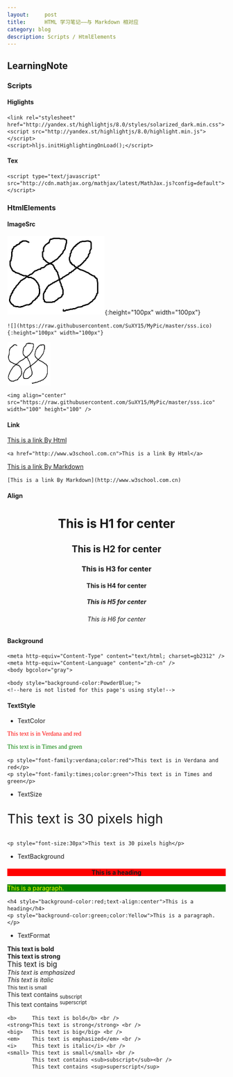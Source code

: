 ```yaml
---
layout:     post
title:      HTML 学习笔记——与 Markdown 相对应
category: blog
description: Scripts / HtmlElements
---
```


## LearningNote
### Scripts
#### Higlights

```
<link rel="stylesheet" href="http://yandex.st/highlightjs/8.0/styles/solarized_dark.min.css">
<script src="http://yandex.st/highlightjs/8.0/highlight.min.js"></script>
<script>hljs.initHighlightingOnLoad();</script>
```

#### Tex

```
<script type="text/javascript" src="http://cdn.mathjax.org/mathjax/latest/MathJax.js?config=default"></script>
```

### HtmlElements
#### ImageSrc
![](https://raw.githubusercontent.com/SuXY15/MyPic/master/sss.ico){:height="100px" width="100px"}

```
![](https://raw.githubusercontent.com/SuXY15/MyPic/master/sss.ico){:height="100px" width="100px"}
```

<img align="center" src="https://raw.githubusercontent.com/SuXY15/MyPic/master/sss.ico" width="100" height="100" /> 

```
<img align="center" src="https://raw.githubusercontent.com/SuXY15/MyPic/master/sss.ico" width="100" height="100" /> 
```

#### Link
<a href="http://www.w3school.com.cn">This is a link By Html</a>

```
<a href="http://www.w3school.com.cn">This is a link By Html</a>
```

[This is a link By Markdown](http://www.w3school.com.cn)

```
[This is a link By Markdown](http://www.w3school.com.cn)
```

#### Align
<h1 align="center">This is H1 for center </h1>
<h2 align="center">This is H2 for center </h2>
<h3 align="center">This is H3 for center </h3>
<h4 align="center">This is H4 for center </h4>
<h5 align="center">This is H5 for center </h5>
<h6 align="center">This is H6 for center </h6>

#### Background

```
<meta http-equiv="Content-Type" content="text/html; charset=gb2312" />
<meta http-equiv="Content-Language" content="zh-cn" />
<body bgcolor="gray">
```


```
<body style="background-color:PowderBlue;">
<!--here is not listed for this page's using style!-->
```

#### TextStyle

+ TextColor
<p style="font-family:verdana;color:red">This text is in Verdana and red</p>
<p style="font-family:times;color:green">This text is in Times and green</p>

```
<p style="font-family:verdana;color:red">This text is in Verdana and red</p>
<p style="font-family:times;color:green">This text is in Times and green</p>
```

+ TextSize

<p style="font-size:30px">This text is 30 pixels high</p>

```
<p style="font-size:30px">This text is 30 pixels high</p>
```

+ TextBackground

<h4 style="background-color:red;text-align:center">This is a heading</h4>
<p style="background-color:green;color:Yellow">This is a paragraph.</p>

```
<h4 style="background-color:red;text-align:center">This is a heading</h4>
<p style="background-color:green;color:Yellow">This is a paragraph.</p>
```

+ TextFormat

<b>     This text is bold</b> <br />
<strong>This text is strong</strong> <br />
<big>   This text is big</big> <br />
<em>    This text is emphasized</em> <br />
<i>     This text is italic</i> <br />
<small> This text is small</small> <br />
        This text contains <sub>subscript</sub><br />
        This text contains <sup>superscript</sup>

```
<b>     This text is bold</b> <br />
<strong>This text is strong</strong> <br />
<big>   This text is big</big> <br />
<em>    This text is emphasized</em> <br />
<i>     This text is italic</i> <br />
<small> This text is small</small> <br />
        This text contains <sub>subscript</sub><br />
        This text contains <sup>superscript</sup>
```